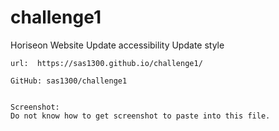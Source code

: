 # challenge1
Horiseon Website
    Update accessibility
    Update style 

    url:  https://sas1300.github.io/challenge1/

    GitHub: sas1300/challenge1


    Screenshot:
    Do not know how to get screenshot to paste into this file.  